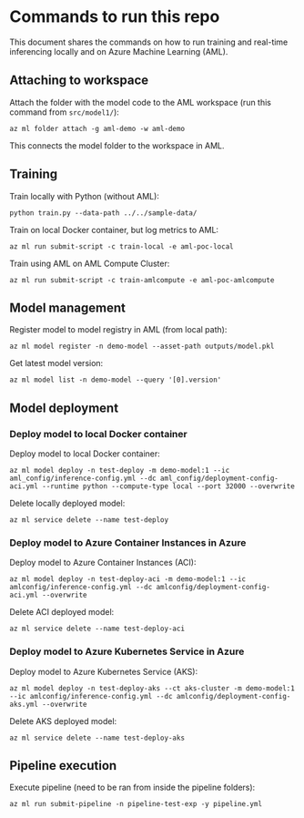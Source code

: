 # Commands to run this repo

This document shares the commands on how to run training and real-time inferencing locally and on Azure Machine Learning (AML).

## Attaching to workspace

Attach the folder with the model code to the AML workspace (run this command from `src/model1/`):
```
az ml folder attach -g aml-demo -w aml-demo
```

This connects the model folder to the workspace in AML.

## Training

Train locally with Python (without AML):
```
python train.py --data-path ../../sample-data/
```

Train on local Docker container, but log metrics to AML:
```
az ml run submit-script -c train-local -e aml-poc-local
```

Train using AML on AML Compute Cluster:
```
az ml run submit-script -c train-amlcompute -e aml-poc-amlcompute
```

## Model management

Register model to model registry in AML (from local path):
```
az ml model register -n demo-model --asset-path outputs/model.pkl
```

Get latest model version:
```
az ml model list -n demo-model --query '[0].version'
```

## Model deployment

### Deploy model to local Docker container

Deploy model to local Docker container:
```
az ml model deploy -n test-deploy -m demo-model:1 --ic aml_config/inference-config.yml --dc aml_config/deployment-config-aci.yml --runtime python --compute-type local --port 32000 --overwrite
```

Delete locally deployed model:
```
az ml service delete --name test-deploy
```

### Deploy model to Azure Container Instances in Azure

Deploy model to Azure Container Instances (ACI):
```
az ml model deploy -n test-deploy-aci -m demo-model:1 --ic amlconfig/inference-config.yml --dc amlconfig/deployment-config-aci.yml --overwrite
```

Delete ACI deployed model:
```
az ml service delete --name test-deploy-aci
```

### Deploy model to Azure Kubernetes Service in Azure

Deploy model to Azure Kubernetes Service (AKS):
```
az ml model deploy -n test-deploy-aks --ct aks-cluster -m demo-model:1 --ic amlconfig/inference-config.yml --dc amlconfig/deployment-config-aks.yml --overwrite
```

Delete AKS deployed model:
```
az ml service delete --name test-deploy-aks
```

## Pipeline execution

Execute pipeline (need to be ran from inside the pipeline folders):

```
az ml run submit-pipeline -n pipeline-test-exp -y pipeline.yml
```

